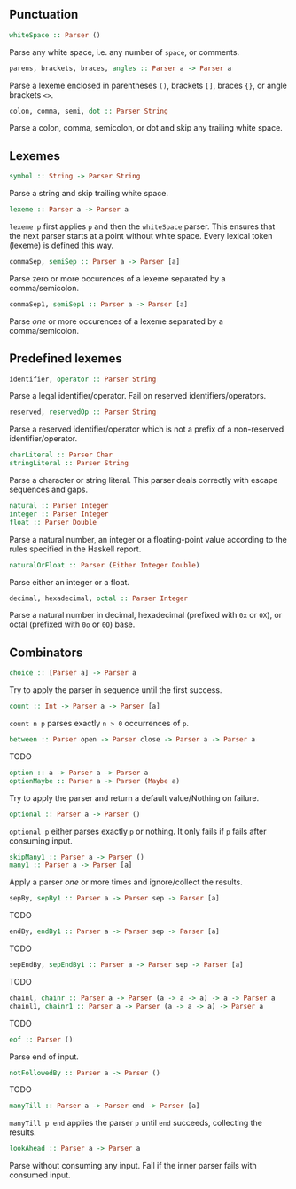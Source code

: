 ## Punctuation

```haskell
whiteSpace :: Parser ()
```

Parse any white space, i.e. any number of `space`, or comments.

```haskell
parens, brackets, braces, angles :: Parser a -> Parser a
```

Parse a lexeme enclosed in parentheses `()`, brackets `[]`, braces `{}`, or angle
brackets `<>`.

```haskell
colon, comma, semi, dot :: Parser String
```

Parse a colon, comma, semicolon, or dot and skip any trailing white space.

## Lexemes

```haskell
symbol :: String -> Parser String
```

Parse a string and skip trailing white space.

```haskell
lexeme :: Parser a -> Parser a
```

`lexeme p` first applies `p` and then the `whiteSpace` parser. This ensures that the
next parser starts at a point without white space. Every lexical token (lexeme) is
defined this way.

```haskell
commaSep, semiSep :: Parser a -> Parser [a]
```

Parse zero or more occurences of a lexeme separated by a comma/semicolon.

```haskell
commaSep1, semiSep1 :: Parser a -> Parser [a]
```

Parse _one_ or more occurences of a lexeme separated by a comma/semicolon.

## Predefined lexemes

```haskell
identifier, operator :: Parser String
```

Parse a legal identifier/operator. Fail on reserved identifiers/operators.

```haskell
reserved, reservedOp :: Parser String
```

Parse a reserved identifier/operator which is not a prefix of a non-reserved
identifier/operator.

```haskell
charLiteral :: Parser Char
stringLiteral :: Parser String
```

Parse a character or string literal. This parser deals correctly with escape
sequences and gaps.

```haskell
natural :: Parser Integer
integer :: Parser Integer
float :: Parser Double
```

Parse a natural number, an integer or a floating-point value according to the rules
specified in the Haskell report.

```haskell
naturalOrFloat :: Parser (Either Integer Double)
```

Parse either an integer or a float.

```haskell
decimal, hexadecimal, octal :: Parser Integer
```

Parse a natural number in decimal, hexadecimal (prefixed with `0x` or `0X`), or
octal (prefixed with `0o` or `0O`) base.

## Combinators

```haskell
choice :: [Parser a] -> Parser a
```

Try to apply the parser in sequence until the first success.

```haskell
count :: Int -> Parser a -> Parser [a]
```

`count n p` parses exactly `n > 0` occurrences of `p`.

```haskell
between :: Parser open -> Parser close -> Parser a -> Parser a
```

TODO

```haskell
option :: a -> Parser a -> Parser a
optionMaybe :: Parser a -> Parser (Maybe a)
```

Try to apply the parser and return a default value/Nothing on failure.

```haskell
optional :: Parser a -> Parser ()
```

`optional p` either parses exactly `p` or nothing. It only fails if `p` fails
after consuming input.

```haskell
skipMany1 :: Parser a -> Parser ()
many1 :: Parser a -> Parser [a]
```

Apply a parser _one_ or more times and ignore/collect the results.

```haskell
sepBy, sepBy1 :: Parser a -> Parser sep -> Parser [a]
```

TODO

```haskell
endBy, endBy1 :: Parser a -> Parser sep -> Parser [a]
```

TODO

```haskell
sepEndBy, sepEndBy1 :: Parser a -> Parser sep -> Parser [a]
```

TODO

```haskell
chainl, chainr :: Parser a -> Parser (a -> a -> a) -> a -> Parser a
chainl1, chainr1 :: Parser a -> Parser (a -> a -> a) -> Parser a
```
TODO

```haskell
eof :: Parser ()
```
Parse end of input.

```haskell
notFollowedBy :: Parser a -> Parser ()
```

TODO

```haskell
manyTill :: Parser a -> Parser end -> Parser [a]
```

`manyTill p end` applies the parser `p` until `end` succeeds, collecting the results.

```haskell
lookAhead :: Parser a -> Parser a
```

Parse without consuming any input. Fail if the inner parser fails with consumed
input.

